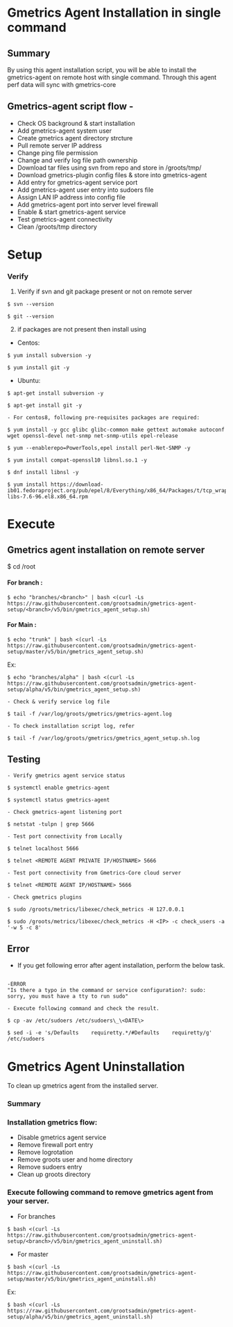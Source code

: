 # Gmetrics Agent Installation in single command

## Summary
By using this agent installation script, you will be able to install the gmetrics-agent on remote host with single command. Through this agent perf data will sync with gmetrics-core

## Gmetrics-agent script flow - 
- Check OS background & start installation
- Add gmetrics-agent system user
- Create gmetrics agent directory strcture
- Pull remote server IP address
- Change ping file permission
- Change and verify log file path ownership
- Download tar files using svn from repo and store in /groots/tmp/
- Download gmetrics-plugin config files & store into gmetrics-agent 
- Add entry for gmetrics-agent service port 
- Add gmetrics-agent user entry into sudoers file
- Assign LAN IP address into config file
- Add gmetrics-agent port into server level firewall
- Enable & start gmetrics-agent service
- Test gmetrics-agent connectivity
- Clean /groots/tmp directory

# Setup
### Verify

1. Verify if svn and git package present or not on remote server
```
$ svn --version 

$ git --version 
```
2. if packages are not present then install using 


- Centos:
```
$ yum install subversion -y  

$ yum install git -y 
```

- Ubuntu:
```
$ apt-get install subversion -y 

$ apt-get install git -y
```

```
- For centos8, following pre-requisites packages are required: 

$ yum install -y gcc glibc glibc-common make gettext automake autoconf wget openssl-devel net-snmp net-snmp-utils epel-release

$ yum --enablerepo=PowerTools,epel install perl-Net-SNMP -y

$ yum install compat-openssl10 libnsl.so.1 -y

$ dnf install libnsl -y

$ yum install https://download-ib01.fedoraproject.org/pub/epel/8/Everything/x86_64/Packages/t/tcp_wrappers-libs-7.6-96.el8.x86_64.rpm
```

# Execute 
## Gmetrics agent installation on remote server

$ cd /root

#### For branch : 
```
$ echo "branches/<branch>" | bash <(curl -Ls https://raw.githubusercontent.com/grootsadmin/gmetrics-agent-setup/<branch>/v5/bin/gmetrics_agent_setup.sh)
```
#### For Main : 
```
$ echo "trunk" | bash <(curl -Ls https://raw.githubusercontent.com/grootsadmin/gmetrics-agent-setup/master/v5/bin/gmetrics_agent_setup.sh)
```

Ex:
 ```
$ echo "branches/alpha" | bash <(curl -Ls https://raw.githubusercontent.com/grootsadmin/gmetrics-agent-setup/alpha/v5/bin/gmetrics_agent_setup.sh)
```
```
- Check & verify service log file

$ tail -f /var/log/groots/gmetrics/gmetrics-agent.log

- To check installation script log, refer

$ tail -f /var/log/groots/gmetrics/gmetrics_agent_setup.sh.log
```
## Testing
```
- Verify gmetrics agent service status

$ systemctl enable gmetrics-agent

$ systemctl status gmetrics-agent

- Check gmetrics-agent listening port 

$ netstat -tulpn | grep 5666

- Test port connectivity from Locally

$ telnet localhost 5666

$ telnet <REMOTE AGENT PRIVATE IP/HOSTNAME> 5666

- Test port connectivity from Gmetrics-Core cloud server

$ telnet <REMOTE AGENT IP/HOSTNAME> 5666

- Check gmetrics plugins

$ sudo /groots/metrics/libexec/check_metrics -H 127.0.0.1

$ sudo /groots/metrics/libexec/check_metrics -H <IP> -c check_users -a '-w 5 -c 8'
```

## Error
- If you get following error after agent installation, perform the below task.
```

-ERROR 
"Is there a typo in the command or service configuration?: sudo: sorry, you must have a tty to run sudo"

- Execute following command and check the result.

$ cp -av /etc/sudoers /etc/sudoers\_\<DATE\>

$ sed -i -e 's/Defaults    requiretty.*/#Defaults    requiretty/g' /etc/sudoers
```
# Gmetrics Agent Uninstallation

To clean up gmetrics agent from the installed server. 

### Summary

### Installation gmetrics flow:
- Disable gmetrics agent service
- Remove firewall port entry
- Remove logrotation 
- Remove groots user and home directory
- Remove sudoers entry
- Clean up groots directory

### Execute following command to remove gmetrics agent from your server.

- For branches
```
$ bash <(curl -Ls https://raw.githubusercontent.com/grootsadmin/gmetrics-agent-setup/<branch>/v5/bin/gmetrics_agent_uninstall.sh)
```
- For master
```
$ bash <(curl -Ls https://raw.githubusercontent.com/grootsadmin/gmetrics-agent-setup/master/v5/bin/gmetrics_agent_uninstall.sh)
```
Ex: 
```
$ bash <(curl -Ls https://raw.githubusercontent.com/grootsadmin/gmetrics-agent-setup/alpha/v5/bin/gmetrics_agent_uninstall.sh)
```
